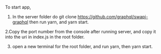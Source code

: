 To start app, 


1. In the server folder do git clone https://github.com/graphql/swapi-graphql then run yarn, and yarn start.

2.Copy the port number from the console after running server, and copy it into the uri in index.js in the root folder.

3. open a new terminal for the root folder, and run yarn, then yarn start.
